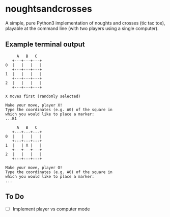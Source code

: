 # noughtsandcrosses

A simple, pure Python3 implementation of noughts and crosses (tic tac toe),
playable at the command line (with two players using a single computer).

## Example terminal output

```
     A   B   C
   +---+---+---+
0  |   |   |   |
   +---+---+---+
1  |   |   |   |
   +---+---+---+
2  |   |   |   |
   +---+---+---+

X moves first (randomly selected)

Make your move, player X!
Type the coordinates (e.g. A0) of the square in
which you would like to place a marker:
...B1

     A   B   C
   +---+---+---+
0  |   |   |   |
   +---+---+---+
1  |   | X |   |
   +---+---+---+
2  |   |   |   |
   +---+---+---+

Make your move, player O!
Type the coordinates (e.g. A0) of the square in
which you would like to place a marker:
...

```

## To Do

* [ ] Implement player vs computer mode
